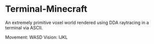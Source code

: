 # Terminal-Minecraft
An extremely primitive voxel world rendered using DDA raytracing in a terminal via ASCII.

Movement: WASD
Vision: IJKL
